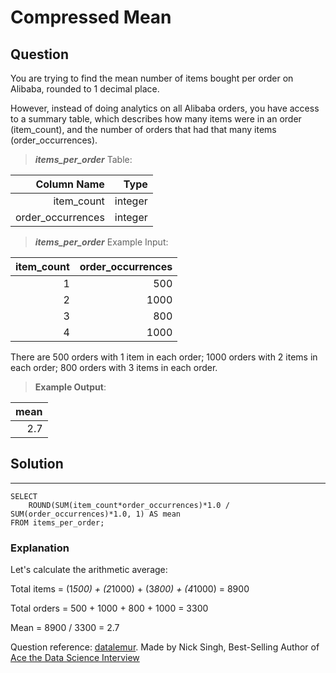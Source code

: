 # Compressed Mean

## **Question**

You are trying to find the mean number of items bought per order on Alibaba, rounded to 1 decimal place.

However, instead of doing analytics on all Alibaba orders, you have access to a summary table, which describes how many items were in an order (item_count), and the number of orders that had that many items (order_occurrences).

>***items_per_order***  Table:

Column Name|Type|
---:|---:|
item_count|	integer
order_occurrences|	integer


>***items_per_order*** Example Input:

item_count|	order_occurrences
---:|---:|
1|	500
2|	1000
3|	800
4|	1000

There are 500 orders with 1 item in each order; 1000 orders with 2 items in each order; 800 orders with 3 items in each order.

>**Example Output**:

mean|
---:|
2.7|

## Solution
---
    SELECT 
        ROUND(SUM(item_count*order_occurrences)*1.0 / SUM(order_occurrences)*1.0, 1) AS mean 
    FROM items_per_order;

    
### **Explanation**

Let's calculate the arithmetic average:

Total items = (1*500) + (2*1000) + (3*800) + (4*1000) = 8900

Total orders = 500 + 1000 + 800 + 1000 = 3300

Mean = 8900 / 3300 = 2.7

Question reference: [datalemur](https://datalemur.com/).
                    Made by Nick Singh, Best-Selling Author of [Ace the Data Science Interview](https://www.amazon.com/dp/0578973839?&linkCode=sl1&tag=datalemur-20&linkId=be42c7443fa05a3c9d783fee4e6f4762&language=en_US&ref_=as_li_ss_tl)
